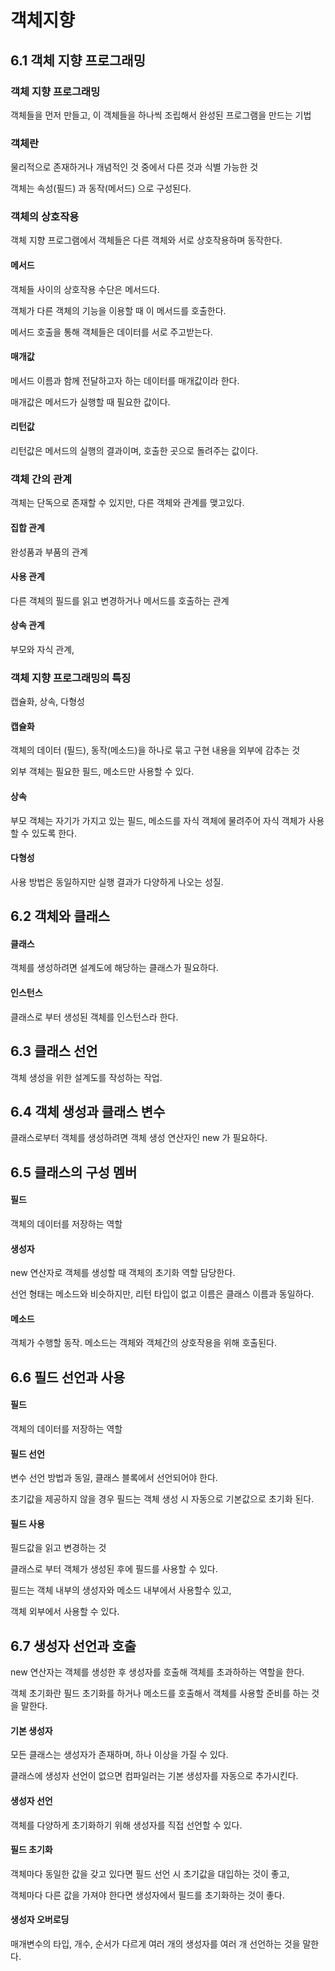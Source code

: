 # 객체지향

## 6.1 객체 지향 프로그래밍

### 객체 지향 프로그래밍

객체들을 먼저 만들고, 이 객체들을 하나씩 조립해서 완성된 프로그램을 만드는 기법

### 객체란

물리적으로 존재하거나 개념적인 것 중에서 다른 것과 식별 가능한 것

객체는 속성(필드) 과 동작(메서드) 으로 구성된다.

### 객체의 상호작용

객체 지향 프로그램에서 객체들은 다른 객체와 서로 상호작용하며 동작한다.

#### 메서드

객체들 사이의 상호작용 수단은 메서드다.

객체가 다른 객체의 기능을 이용할 때 이 메서드를 호출한다.

메서드 호출을 통해 객체들은 데이터를 서로 주고받는다.

#### 매개값

메서드 이름과 함께 전달하고자 하는 데이터를 매개값이라 한다.

매개값은 메서드가 실행할 때 필요한 값이다.

#### 리턴값

리턴값은 메서드의 실행의 결과이며, 호출한 곳으로 돌려주는 값이다.

### 객체 간의 관계

객체는 단독으로 존재할 수 있지만, 다른 객체와 관계를 맺고있다.

#### 집합 관계

완성품과 부품의 관계

#### 사용 관계

다른 객체의 필드를 읽고 변경하거나 메서드를 호출하는 관계

#### 상속 관계

부모와 자식 관계,

### 객체 지향 프로그래밍의 특징

캡슐화, 상속, 다형성

#### 캡슐화

객체의 데이터 (필드), 동작(메소드)을 하나로 묶고 구현 내용을 외부에 감추는 것

외부 객체는 필요한 필드, 메소드만 사용할 수 있다.

#### 상속

부모 객체는 자기가 가지고 있는 필드, 메소드를 자식 객체에 물려주어 자식 객체가 사용할 수 있도록 한다.

#### 다형성

사용 방법은 동일하지만 실행 결과가 다양하게 나오는 성질.

## 6.2 객체와 클래스

#### 클래스

객체를 생성하려면 설계도에 해당하는 클래스가 필요하다.

#### 인스턴스

클래스로 부터 생성된 객체를 인스턴스라 한다.

## 6.3 클래스 선언

객체 생성을 위한 설계도를 작성하는 작업.

## 6.4 객체 생성과 클래스 변수

클래스로부터 객체를 생성하려면 객체 생성 연산자인 new 가 필요하다.

## 6.5 클래스의 구성 멤버

#### 필드

객체의 데이터를 저장하는 역할

#### 생성자

new 연산자로 객체를 생성할 때 객체의 초기화 역할 담당한다.

선언 형태는 메소드와 비슷하지만, 리턴 타입이 없고 이름은 클래스 이름과 동일하다.

#### 메소드

객체가 수행할 동작. 메소드는 객체와 객체간의 상호작용을 위해 호출된다.

## 6.6 필드 선언과 사용

#### 필드

객체의 데이터를 저장하는 역할

#### 필드 선언

변수 선언 방법과 동일, 클래스 블록에서 선언되어야 한다.

초기값을 제공하지 않을 경우 필드는 객체 생성 시 자동으로 기본값으로 초기화 된다.

#### 필드 사용

필드값을 읽고 변경하는 것

클래스로 부터 객체가 생성된 후에 필드를 사용할 수 있다.

필드는 객체 내부의 생성자와 메소드 내부에서 사용할수 있고,

객체 외부에서 사용할 수 있다.

## 6.7 생성자 선언과 호출

new 연산자는 객체를 생성한 후 생성자를 호출해 객체를 초과하하는 역할을 한다.

객체 초기화란 필드 초기화를 하거나 메소드를 호출해서 객체를 사용할 준비를 하는 것을 말한다.

#### 기본 생성자

모든 클래스는 생성자가 존재하며, 하나 이상을 가질 수 있다.

클래스에 생성자 선언이 없으면 컴파일러는 기본 생성자를 자동으로 추가시킨다.

#### 생성자 선언

객체를 다양하게 초기화하기 위해 생성자를 직접 선언할 수 있다.

#### 필드 초기화

객체마다 동일한 값을 갖고 있다면 필드 선언 시 초기값을 대입하는 것이 좋고,

객체마다 다른 값을 가져야 한다면 생성자에서 필드를 초기화하는 것이 좋다.

#### 생성자 오버로딩

매개변수의 타입, 개수, 순서가 다르게 여러 개의 생성자를 여러 개 선언하는 것을 말한다.
